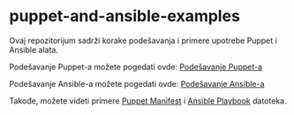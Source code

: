 # puppet-and-ansible-examples
Ovaj repozitorijum sadrži korake podešavanja i primere upotrebe Puppet i Ansible alata.

Podešavanje Puppet-a možete pogedati ovde: [Podešavanje Puppet-a](<puppet/SETUP.md>)

Podešavanje Ansible-a možete pogedati ovde: [Podešavanje Ansible-a](<ansible/SETUP.md>)

Takođe, možete videti primere [Puppet Manifest](<puppet/primermanifesta1.pp>) i [Ansible Playbook](<ansible/primerplaybooka1.yml>) datoteka.